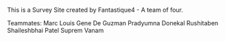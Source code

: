 This is a Survey Site created by Fantastique4 - A team of four.

Teammates:
Marc Louis Gene De Guzman
Pradyumna Donekal
Rushitaben Shaileshbhai Patel
Suprem Vanam

